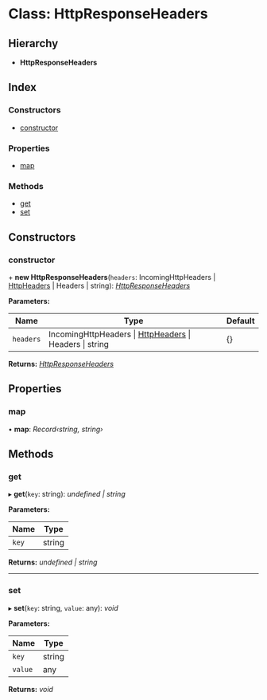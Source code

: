 # Class: HttpResponseHeaders

## Hierarchy

* **HttpResponseHeaders**

## Index

### Constructors

* [constructor](httpresponseheaders.md#constructor)

### Properties

* [map](httpresponseheaders.md#map)

### Methods

* [get](httpresponseheaders.md#get)
* [set](httpresponseheaders.md#set)

## Constructors

###  constructor

\+ **new HttpResponseHeaders**(`headers`: IncomingHttpHeaders | [HttpHeaders](../README.md#httpheaders) | Headers | string): *[HttpResponseHeaders](httpresponseheaders.md)*

**Parameters:**

Name | Type | Default |
------ | ------ | ------ |
`headers` | IncomingHttpHeaders &#124; [HttpHeaders](../README.md#httpheaders) &#124; Headers &#124; string | {} |

**Returns:** *[HttpResponseHeaders](httpresponseheaders.md)*

## Properties

###  map

• **map**: *Record‹string, string›*

## Methods

###  get

▸ **get**(`key`: string): *undefined | string*

**Parameters:**

Name | Type |
------ | ------ |
`key` | string |

**Returns:** *undefined | string*

___

###  set

▸ **set**(`key`: string, `value`: any): *void*

**Parameters:**

Name | Type |
------ | ------ |
`key` | string |
`value` | any |

**Returns:** *void*
